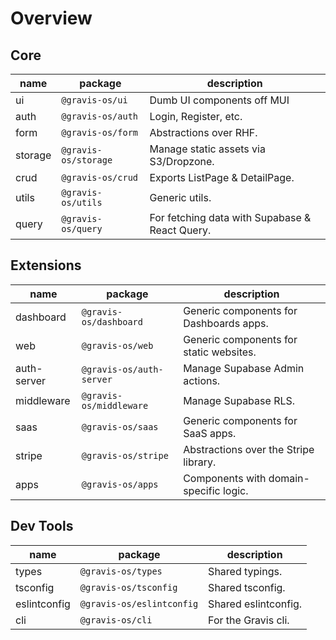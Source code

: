 # Overview

## Core
| name    | package              | description                                    |
|---------|----------------------|------------------------------------------------|
| ui      | `@gravis-os/ui`      | Dumb UI components off MUI                     |
| auth    | `@gravis-os/auth`    | Login, Register, etc.                          |
| form    | `@gravis-os/form`    | Abstractions over RHF.                         |
| storage | `@gravis-os/storage` | Manage static assets via S3/Dropzone.          |
| crud    | `@gravis-os/crud`    | Exports ListPage & DetailPage.                 |
| utils   | `@gravis-os/utils`   | Generic utils.                                 |
| query   | `@gravis-os/query`   | For fetching data with Supabase & React Query. |

## Extensions
| name        | package                  | description                             |
|-------------|--------------------------|-----------------------------------------|
| dashboard   | `@gravis-os/dashboard`   | Generic components for Dashboards apps. |
| web         | `@gravis-os/web`         | Generic components for static websites. |
| auth-server | `@gravis-os/auth-server` | Manage Supabase Admin actions.          |
| middleware  | `@gravis-os/middleware`  | Manage Supabase RLS.                    |
| saas        | `@gravis-os/saas`        | Generic components for SaaS apps.       |
| stripe      | `@gravis-os/stripe`      | Abstractions over the Stripe library.   |
| apps        | `@gravis-os/apps`        | Components with domain-specific logic.  |

## Dev Tools
| name         | package                   | description          |
|--------------|---------------------------|----------------------|
| types        | `@gravis-os/types`        | Shared typings.      |
| tsconfig     | `@gravis-os/tsconfig`     | Shared tsconfig.     |
| eslintconfig | `@gravis-os/eslintconfig` | Shared eslintconfig. |
| cli          | `@gravis-os/cli`          | For the Gravis cli.  |
